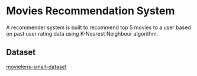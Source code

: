 # Movies Recommendation System
A recommender system is built to recommend top 5 movies to a user based on past user rating data using K-Nearest Neighbour algorithm.

## Dataset
[movielens-small-dataset](https://www.kaggle.com/shubhammehta21/movie-lens-small-latest-dataset)
